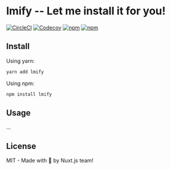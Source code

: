 # lmify -- Let me install it for you!

[![CircleCI](https://img.shields.io/circleci/project/github/nuxt/lmify.svg?style=flat-square)](https://circleci.com/gh/nuxt/lmify)
[![Codecov](https://img.shields.io/codecov/c/github/nuxt/lmify.svg?style=flat-square)](https://codecov.io/gh/nuxt/lmify)
[![npm](https://img.shields.io/npm/v/lmify.svg?style=flat-square)](https://www.npmjs.com/package/lmify)
[![npm](https://img.shields.io/npm/dt/lmify.svg?style=flat-square)](https://www.npmjs.com/package/lmify)

## Install

Using yarn:

```bash
yarn add lmify
```

Using npm:

```bash
npm install lmify
```

## Usage

...

## License

MIT - Made with 💖 by Nuxt.js team!
